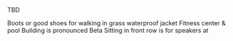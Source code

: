 TBD

Boots or good shoes for walking in grass 
waterproof jacket
Fitness center & pool
Building is pronounced Beta
Sitting in front row is for speakers at 
